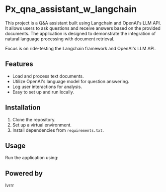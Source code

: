 # Px_qna_assistant_w_langchain

This project is a Q&A assistant built using Langchain and OpenAI's LLM API. It allows users to ask questions and receive answers based on the provided documents. The application is designed to demonstrate the integration of natural language processing with document retrieval.

Focus is on ride-testing the Langchain framework and OpenAI's LLM API.

## Features

- Load and process text documents.
- Utilize OpenAI's language model for question answering.
- Log user interactions for analysis.
- Easy to set up and run locally.

## Installation

1. Clone the repository.
2. Set up a virtual environment.
3. Install dependencies from `requirements.txt`.

## Usage

Run the application using:



## Powered by
Ivrrr
